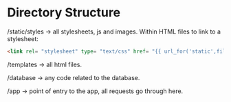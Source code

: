 # Directory Structure

/static/styles -> all stylesheets, js and images. Within HTML files to link to a stylesheet:     

```html
<link rel= "stylesheet" type= "text/css" href= "{{ url_for('static',filename='styles/style.css') }}">
```
/templates -> all html files. <br>

/database -> any code related to the database. <br>

/app -> point of entry to the app, all requests go through here. <br>